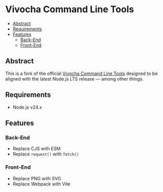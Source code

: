 # Vivocha Command Line Tools

- [Abstract](#abstract)
- [Requirements](#requirements)
- [Features](#features)
  - [Back-End](#back-end)
  - [Front-End](#front-end)

## Abstract

This is a fork of the official [Vivocha Command Line Tools](https://github.com/vivocha/vvc) designed to be aligned with the latest Node.js LTS release — among other things.

## Requirements

- Node.js v24.x

## Features

### Back-End

- Replace CJS with ESM
- Replace `request()` with `fetch()`

### Front-End

- Replace PNG with SVG
- Replace Webpack with Vite
